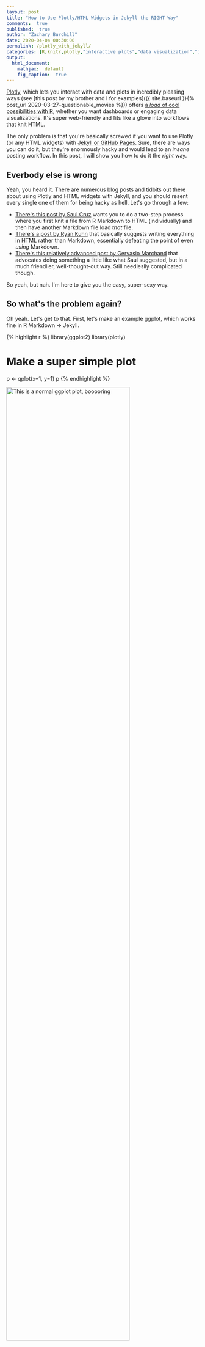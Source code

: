 ```yaml
---
layout: post
title: "How to Use Plotly/HTML Widgets in Jekyll the RIGHT Way"
comments:  true
published:  true
author: "Zachary Burchill"
date: 2020-04-04 00:30:00
permalink: /plotly_with_jekyll/
categories: [R,knitr,plotly,"interactive plots","data visualization","Jekyll","GitHub Pages"]
output:
  html_document:
    mathjax:  default
    fig_caption:  true
---
```










[Plotly](https://plotly.com/), which lets you interact with data and plots in incredibly pleasing ways (see [this post by my brother and I for examples]({{ site.baseurl }}{% post_url 2020-03-27-questionable_movies %})) offers [a _load_ of cool possibilities with R](https://plotly.com/r/), whether you want dashboards or engaging data visualizations.  It's super web-friendly and fits like a glove into workflows that knit HTML.

The only problem is that you're basically screwed if you want to use Plotly (or any HTML widgets) with [Jekyll or GitHub Pages](https://jekyllrb.com/docs/github-pages/).  Sure, there are ways you can do it, but they're enormously hacky and would lead to an *insane* posting workflow. In this post, I will show you how to do it the *right* way.

<!--more-->

## Everbody else is wrong

Yeah, you heard it.  There are numerous blog posts and tidbits out there about using Plotly and HTML widgets with Jekyll, and you should resent every single one of them for being hacky as hell.  Let's go through a few:

 * [There's this post by Saul Cruz](https://saulcruzr.github.io/Plotly_Example/) wants you to do a two-step process where you first knit a file from R Markdown to HTML (individually) and then have another Markdown file load _that_ file.
 * [There's a post by Ryan Kuhn](http://ryankuhn.net/blog/How-To-Use-Plotly-With-Jekyll) that basically suggests writing everything in HTML rather than Markdown, essentially defeating the point of even _using_ Markdown.
 * [There's this relatively advanced post by Gervasio Marchand](https://g3rv4.com/2017/08/htmlwidgets-jekyll-rstats) that advocates doing something a little like what Saul suggested, but in a much friendlier, well-thought-out way.  Still needleslly complicated though.
 
So yeah, but nah.  I'm here to give you the easy, super-sexy way.

## So what's the problem again?

Oh yeah. Let's get to that.  First, let's make an example ggplot, which works fine in R Markdown -> Jekyll.


{% highlight r %}
library(ggplot2)
library(plotly)

# Make a super simple plot
p <- qplot(x=1, y=1)
p
{% endhighlight %}

<img src="/_posts/figures/generated/source/x2020-04-04-plotly_with_jekyll/unnamed-chunk-2-1.png" title="This is a normal ggplot plot, booooring" alt="This is a normal ggplot plot, booooring" width="80%" />

<p class='figcaption'>This is a normal ggplot plot, booooring</p>

Now let's use the `ggplotly()` function from the `plotly` package to convert the ggplot into a plotly plot:


{% highlight r %}
# Convert it into a plotly plot
p <- ggplotly(p)
p
{% endhighlight %}



{% highlight text %}
## PhantomJS not found. You can install it with webshot::install_phantomjs(). If it is installed, please make sure the phantomjs executable can be found via the PATH variable.
{% endhighlight %}



{% highlight text %}
## Warning in normalizePath(f2): path[1]="webshotaaf2aeab82d.png": No
## such file or directory
{% endhighlight %}



{% highlight text %}
## Warning in file(con, "rb"): cannot open file 'webshotaaf2aeab82d.png':
## No such file or directory
{% endhighlight %}



{% highlight text %}
## Error in file(con, "rb"): cannot open the connection
{% endhighlight %}

_**Oops!**_  

It turns out that when `knitr` sees that you're trying to use an HTML widget in a non-HTML output, it actually tries to open it with a web browser, take a screenshot of it with [`webshot`](https://github.com/wch/webshot), and then use that. I don't have a necessary component of that package installed, so it throws an error. Even if it had used a picture, that's not what we want it to do!

## The basic solution

After digging around in the source code from a few packages (what ended up helping the most was the `saveWidget()` function from the `htmlwidgets` package), I finally got a grip on what was up.  A plotly plot has two major components to it: the HTML that instantiates it, and the Javascript that makes it run.  

## The HTML

Getting the HTML wasn't that hard, you can do something like the following in a normal R chunk:


{% highlight r %}
render_plotly_html <- function(p) {
  p %>%
    plotly::as_widget() %>%
    list() %>%
    htmltools::tagList()
}
{% endhighlight %}

Unfortunately, you'll just end up with an empty place where the plot _should_ be.  You still need the Javascript.  And that's definitely the more annoying part.

## The Javascript

Normally, the Javascript used to power HTML widgets and plotly plots is already saved in these packages on your computer. When you view the plots from, say, RStudio, it just adds HTML elements that load the scripts in from where they are on your computer, something like `<script scr="path-to-script"></script>`. 

If you want to save a widget and share it with a friend (who doesn't have the same Javascript files as you) `htmlwidgets::saveWidget()` will let you essentially smush all the disparate Javascript files so that they're hardcoded _into_ the HTML file, along with the data, and saves that.

### A (bad) first step

And my first attempt at solving this problem was to make code that would basically do just that---automatically save each plotly widget as a standalone HTML file, and load it in through an `<iframe>` element.  But that's definitely not the ideal situation: you have to redundantly save Javascript dependencies (and load them), and the iframe looks ugly and makes you have to do scrolling stuff.  

After _really_ unspooling the `saveWidget()` source code, I had a better understanding of how dependencies were being handled, and I noticed that when you didn't smush all the Javascript files into a standalone HTML file, it would "uproot" all the dependencies, copy them to a specified folder, and add them in to the HTML as links. I made my own version:


{% highlight r %}
get_deps <- function(
  widget, # The widget in question
  postdir, # The path to the posts' content data
  basedir, # The base directory of my GH Pages Jekyll repo
  libdirname = "js_files/" # A subdirectory for the JS files
  ) {
  libdir <- paste0(postdir, libdirname)
  dir.create(libdir, showWarnings = FALSE, recursive = TRUE)
  
  # This gets the dependencies from the widget
  deps <- htmltools::renderTags(widget)$dependencies %>%
    # For every dependency...
    lapply(function(dep) {
      # Copy it to the post's directory
      htmltools::copyDependencyToDir(dep, libdir, FALSE) %>%
        # Adjust it so that the path is relative
        htmltools::makeDependencyRelative(basedir, FALSE)
    })
}

# Turns the dependencies into HTML
render_deps <- function(deps) {
  deps %>%
    # Turns the deps into HTML
    htmltools::renderDependencies(
      # See explanation in text below
      hrefFilter = function(x) paste0("/",x)) %>%
    # Helps preserve the HTML just in case
    htmltools::htmlPreserve()
}
{% endhighlight %}

Let me explain that "postdir" and "basedir" stuff, the "postdir" is the directory that corresponds to the posts' `_posts/` subdirectory, or wherever you want to keep its automatically generated content, like plot images.  The "basedir" variable needs to be supplied because you need to know where the actual post itself is going to be in order to make the links right.  What these variables are will totally depend on your setup and how you organize your files, but should be easy to tweak.

I was able to add them as default knitr variables by adding them into my `build.R` file as `plotly.savepath` and `proj.basedir` via `knitr::opts_chunk$set()`.

Notice, however, the `hrefFilter` function in `renderDependencies`.  I noticed that the output of my dependencies, after I made them relative, started like, `<script src="_posts/...`, which didn't actually work. I needed to add an extra slash in front of the relative path for it to work (i.e., `<script src="/_posts/...`). The `hrefFilter` argument is a function that puts that finishing touch on.

Anyway, I could now generate the correct HTML links for the dependencies for each plotly plot, doing something like:


{% highlight r %}
HTML <- p %>%
  get_deps(
    postdir="~/burchill.github.io/_posts/figures/generated/source/x2020-04-04-plotly_with_jekyll/",
    basedir="~/burchill.github.io/") %>% 
  render_deps()
{% endhighlight %}

In order to get `knitr` to render the HTML properly though, I had to make the chunk knew to not mess with the output, setting the `results` parameter to `"asis"`.


{% highlight text %}
```{r, results="asis"}
cat(HTML)
render_plotly_html(p)
```
{% endhighlight %}

Unfortunately, this meant either redundantly adding `<script>` HTML elements every time you wanted to display a widget, or hoping that every widget has the same dependencies.[^1]  A "real" right way would only save/load the minimal amount of Javascript files the minimal number of times.

But that would mean collecting all the dependencies, and only rendering them at the end.  Can we do that?

Yes.

## Function factories and R environments

There are a number of ways you could imagine counting and accumulating all the Javascript dependencies: you could use global variables, you could push the data into `knitr` variables, etc.  I first thought about just using global variables, but I knew that would become messy and error-prone, especially if I had to continue the practice across many different posts.

I'm not going to get into _all_ the nitty-gritty details here, but I decided to use something called a "function factory", that is, a function that returns other functions.  The way R works is that each function call makes its own mini-environment, both when it is called and when it is defined.  Look at the `inner_fn` in the code below: it is defined such that the `counter` variable it uses comes from the environment above it---one that is created when `function_factory()` is called.


{% highlight r %}
function_factory <- function() {
  counter <- 0
  inner_fn <- function() {
    print(counter)
    # The `<<-` does assignment for variables in higher environments
    counter <<- counter + 1
  }
  return(inner_fn)
}
fn <- function_factory()
{% endhighlight %}

The environment that the `inner_fn` is created in essentially "travels with" the function, and the `<<-` operator lets `inner_fn` change variables in that environment. It has become a "stateful" function, in that it has a state associated with it (the state that holds `counter`).  See how it keeps track of `counter` each time it is called:


{% highlight r %}
fn()
{% endhighlight %}



{% highlight text %}
## [1] 0
{% endhighlight %}



{% highlight r %}
fn()
{% endhighlight %}



{% highlight text %}
## [1] 1
{% endhighlight %}



{% highlight r %}
fn()
{% endhighlight %}



{% highlight text %}
## [1] 2
{% endhighlight %}

I figured I could create a stateful function for displaying HTML widgets, that keeps track of all the dependencies of the widgets it displays, accumulating them as it displays them.

Something like:


{% highlight r %}
plotly_collector_maker <- function() {
  deps <- list()
  function(p=NULL) {
    # If you don't give it a plot to take dependencies from,
    #   it returns the unique set
    if (!is.null(p)) {
      deps <<- append(deps, htmltools::renderTags(p)$dependencies)
      invisible(NULL) 
    } else {
      unique(deps)
    }
  }
}
plotly_collector <- plotly_collector_maker()
plotly_collector(p)
{% endhighlight %}

I could go around using `plotly_collector()` to get all the dependencies, and I could then add a code block at the end that would turn them into the right HTML and have that load the Javascript.

But I could do even better than that. I wanted to make it so that it would _automatically_ load the JS dependencies for me.

## Automating the final JS loading

My first move was to see if I could programmatically create a chunk at the end of the document, and put the code in there. `knitr` is _incredibly_ powerful, so that's not out of the question.  Unfortunately, I didn't find a way to do that without some very hacky workarounds. But After immersing myself in `knitr` long enough, I realized I could access the last chunk in the document by using `knitr::all_labels()`, which would return me the labels of each chunk, in order of appearance.

Then, I could make a `knitr` hook would check every chunk if its label matched the label of the last chunk.  I could then have it spit out the HTML, after it evaluated the last chunk.


{% highlight r %}
# Get the last label
# My cringey `._` naming is because I want to avoid
#   common global variable names
._plotly_last_label <- tail(knitr::all_labels(), n=1)[[1]]

# Make a hook that, if it's after the last chunk,
# Spits out the dependencies
knitr::knit_hooks$set(._plotly_checker = 
                        function(before, options) {
  if (options$label == ._plotly_last_label & !before)
    # Remember, plotly_collector() returns 
    #   the collected dependencies
    render_deps(plotly_collector())
})
# Sets the options for every chunk so the hook will be run on them  
knitr::opts_chunk$set(._plotly_checker = TRUE)
{% endhighlight %}

The cool thing about returning strings before and after code chunks (i.e., the output of the `._plotly_checker` function) is that you don't need to have the `results="asis"`---they're automatically treated "as-is", regardless of how the output for that chunk is treated.

But even this is still not clean enough.  Even though I named the global variables names that no one in their right mine could accidentally write over, they're still a bunch of gloval variables lying all gross everywhere, eww so gross.

In order to make things "cleaner", I decided I could make a "multi-function factory" that would create objects that had multiple stateful functions that all referred to the same state.[^2]  My idea was that I could use the same object to give me both an automated hook function _and_ the plotting function. This is what it would be conceptually:


{% highlight r %}
plotly_obj_maker <- function() {
  deps <- list()
  hook_fn <- function(before, options) {...}
  plot_fn <- function(p) {...}
  # I didn't really use the get/set fns, they just show
  #   how analogous this system is to a Python class
  set_deps <- function(newdeps) deps <<- newdeps
  get_deps <- function() return(deps)
  
  list(
    hook=hook_fn, plot=plot_fn,
    set_deps=set_deps, get_deps=get_deps
  )
}
plotly_obj <- plotly_obj_maker()

# You can set the hook...
knitr::knit_hooks$set(._plotly_checker = plotly_obj$hook)
# ...and plot with a single function 
plotly_obj$plot(p)
{% endhighlight %}

## Putting it all together

I eventually decided that the only function I *really* needed to surface was the plotting function---everything else could be taken care of behind the scenes, without really reducing important use cases.  I boiled it down to the following:


{% highlight r %}
plotly_manager <- function(
  postdir = knitr::opts_chunk$get("plotly.savepath"), 
  basedir = knitr::opts_chunk$get("proj.basedir"),
  libdirname = "js_files/",
  hrefFilter = function(x) paste0("/", x)) {
  
  last_label <- tail(knitr::all_labels(), n=1)[[1]]
  deps <- list()
  libdir <- paste0(postdir, libdirname)
  
  render_deps <- function(l) {
    if (length(l) > 0)
      dir.create(libdir, showWarnings = FALSE, recursive = TRUE)
    l <- lapply(unique(l), function(dep) {
      dep <- htmltools::copyDependencyToDir(dep, libdir, FALSE)
      dep <- htmltools::makeDependencyRelative(dep, basedir, FALSE)
      dep } )
    l <- htmltools::renderDependencies(l, hrefFilter=hrefFilter)
    htmltools::htmlPreserve(l)
  }
  
  add_deps_from_plot <- function(p) {
    deps <<- append(deps, htmltools::renderTags(p)$dependencies)
  }
  
  hook <- function(before, options) {
    if (options$label == last_label & !before)
      render_deps(deps)
  }
  
  plot_plotly <- function(p) {
    add_deps_from_plot(p)
    htmltools::tagList(list(plotly::as_widget(p)))
  }
  
  knitr::knit_hooks$set(._plotly_checker = hook)
  knitr::opts_chunk$set(._plotly_checker = TRUE)
  
  plot_plotly
}
{% endhighlight %}

If I include this single function in a source file or in an early chunk, all I have to do is the following to get a plotting function that will _automatically_ collect all the dependencies, _automatically_ save the right dependencies to the post's generated source directory, and _automatically_ add the minimal amount of dependencies at the end of the last chunk.  All you have to do is:


{% highlight r %}
plot_plotly <- plotly_manager()
{% endhighlight %}

And then you can use `plot_plotly()` anywhere to use any plotly plot you want, whenever:


{% highlight r %}
plot_plotly(p)
{% endhighlight %}

<!--html_preserve--><div id="htmlwidget-60a21fe54a819bed8789" style="width:100%;height:400px;" class="plotly html-widget"></div>
<script type="application/json" data-for="htmlwidget-60a21fe54a819bed8789">{"x":{"data":[{"x":[1],"y":[1],"text":"x: 1<br />y: 1","type":"scatter","mode":"markers","marker":{"autocolorscale":false,"color":"rgba(0,0,0,1)","opacity":1,"size":5.66929133858268,"symbol":"circle","line":{"width":1.88976377952756,"color":"rgba(0,0,0,1)"}},"hoveron":"points","showlegend":false,"xaxis":"x","yaxis":"y","hoverinfo":"text","frame":null}],"layout":{"margin":{"t":25.7412480974125,"r":7.30593607305936,"b":39.6955859969559,"l":54.7945205479452},"plot_bgcolor":"rgba(255,255,255,1)","paper_bgcolor":"rgba(255,255,255,1)","font":{"color":"rgba(0,0,0,1)","family":"","size":14.6118721461187},"xaxis":{"domain":[0,1],"automargin":true,"type":"linear","autorange":false,"range":[0.95,1.05],"tickmode":"array","ticktext":["0.950","0.975","1.000","1.025","1.050"],"tickvals":[0.95,0.975,1,1.025,1.05],"categoryorder":"array","categoryarray":["0.950","0.975","1.000","1.025","1.050"],"nticks":null,"ticks":"outside","tickcolor":"rgba(51,51,51,1)","ticklen":3.65296803652968,"tickwidth":0.66417600664176,"showticklabels":true,"tickfont":{"color":"rgba(77,77,77,1)","family":"","size":11.689497716895},"tickangle":-0,"showline":true,"linecolor":"rgba(0,0,0,1)","linewidth":0.66417600664176,"showgrid":false,"gridcolor":null,"gridwidth":0,"zeroline":false,"anchor":"y","title":{"text":"1","font":{"color":"rgba(0,0,0,1)","family":"","size":14.6118721461187}},"hoverformat":".2f"},"yaxis":{"domain":[0,1],"automargin":true,"type":"linear","autorange":false,"range":[0.95,1.05],"tickmode":"array","ticktext":["0.950","0.975","1.000","1.025","1.050"],"tickvals":[0.95,0.975,1,1.025,1.05],"categoryorder":"array","categoryarray":["0.950","0.975","1.000","1.025","1.050"],"nticks":null,"ticks":"outside","tickcolor":"rgba(51,51,51,1)","ticklen":3.65296803652968,"tickwidth":0.66417600664176,"showticklabels":true,"tickfont":{"color":"rgba(77,77,77,1)","family":"","size":11.689497716895},"tickangle":-0,"showline":true,"linecolor":"rgba(0,0,0,1)","linewidth":0.66417600664176,"showgrid":false,"gridcolor":null,"gridwidth":0,"zeroline":false,"anchor":"x","title":{"text":"1","font":{"color":"rgba(0,0,0,1)","family":"","size":14.6118721461187}},"hoverformat":".2f"},"shapes":[{"type":"rect","fillcolor":null,"line":{"color":null,"width":0,"linetype":[]},"yref":"paper","xref":"paper","x0":0,"x1":1,"y0":0,"y1":1}],"showlegend":false,"legend":{"bgcolor":"rgba(255,255,255,1)","bordercolor":"transparent","borderwidth":1.88976377952756,"font":{"color":"rgba(0,0,0,1)","family":"","size":11.689497716895}},"hovermode":"closest","barmode":"relative"},"config":{"doubleClick":"reset","showSendToCloud":false},"source":"A","attrs":{"aaf5c41e2d7":{"x":{},"y":{},"type":"scatter"}},"cur_data":"aaf5c41e2d7","visdat":{"aaf5c41e2d7":["function (y) ","x"]},"highlight":{"on":"plotly_click","persistent":false,"dynamic":false,"selectize":false,"opacityDim":0.2,"selected":{"opacity":1},"debounce":0},"shinyEvents":["plotly_hover","plotly_click","plotly_selected","plotly_relayout","plotly_brushed","plotly_brushing","plotly_clickannotation","plotly_doubleclick","plotly_deselect","plotly_afterplot"],"base_url":"https://plot.ly"},"evals":[],"jsHooks":[]}</script><!--/html_preserve-->

Essentially _flawless_.

### Addendum

I actually wanted to go even further than this. Normally, as far as I knew, when you just return a object visibly in R, it automatically prints it. For example, when you save a plot to `p` and enter `p` in the console by itself, it prints out the object.  

You can actually change how something is printed out in R by making a `print.<class>` function---for example, `ggplot2` uses the `ggplot2:::print.ggplot()` function so that when you return a ggplot, it displays the plot.

In a simpler world, I could have just replaced the `"plotly"` class print function,


{% highlight r %}
print.plotly <- plot_plotly
{% endhighlight %}

and you wouldn't have to even remember to call `plot_plotly()` to use plotly plots.  And, if you do the above and call `print(p)`, it works!  The only issue is, if you just do:


{% highlight r %}
p
{% endhighlight %}

<!--html_preserve--><script src="/_posts/figures/generated/source/x2020-04-04-plotly_with_jekyll/js_files/htmlwidgets-1.3/htmlwidgets.js"></script>
<script src="/_posts/figures/generated/source/x2020-04-04-plotly_with_jekyll/js_files/plotly-binding-4.9.0/plotly.js"></script>
<script src="/_posts/figures/generated/source/x2020-04-04-plotly_with_jekyll/js_files/typedarray-0.1/typedarray.min.js"></script>
<script src="/_posts/figures/generated/source/x2020-04-04-plotly_with_jekyll/js_files/jquery-1.11.3/jquery.min.js"></script>
<link href="/_posts/figures/generated/source/x2020-04-04-plotly_with_jekyll/js_files/crosstalk-1.0.0/css/crosstalk.css" rel="stylesheet" />
<script src="/_posts/figures/generated/source/x2020-04-04-plotly_with_jekyll/js_files/crosstalk-1.0.0/js/crosstalk.min.js"></script>
<link href="/_posts/figures/generated/source/x2020-04-04-plotly_with_jekyll/js_files/plotly-htmlwidgets-css-1.46.1/plotly-htmlwidgets.css" rel="stylesheet" />
<script src="/_posts/figures/generated/source/x2020-04-04-plotly_with_jekyll/js_files/plotly-main-1.46.1/plotly-latest.min.js"></script><!--/html_preserve-->

`knitr` defaults to its bad `webshot` behavior, evidently bypassing the `print()` function somehow.  If you know how to get around this, please contact me on Twitter or drop me a comment below!


<hr />
<br />

## Source Code:

> [`plotly_plot_maker.R`](https://gist.github.com/burchill/9df0f6245ea7768e5b6bbd0a1c22db08)

This is the final version of the code I made.

### Footnotes:

[^1]: _Technically_, the code I have here probably won't work out of the box with other widgets, since the way I get the plotly HTML is specific to plotly. But it would be trivial to add something that would work with other HTML widgets, and if I ever use them, I'll change that bit.

[^2]: Notice that this basically is an object-oriented class.
